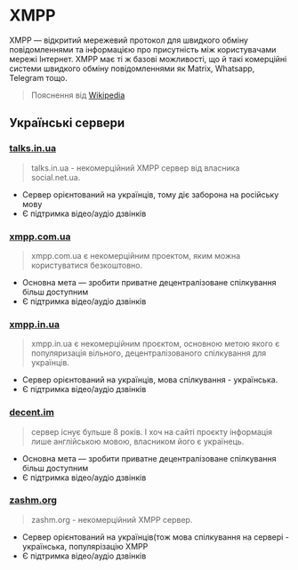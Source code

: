 <Banner
  text="XMPP"
  image="/comms/xmpp.png"
  blur="5px"
/>

# XMPP

XMPP — відкритий мережевий протокол для швидкого обміну повідомленнями та інформацією про присутність між користувачами мережі Інтернет. XMPP має ті ж базові можливості, що й такі комерційні системи швидкого обміну повідомленнями як Matrix, Whatsapp, Telegram тощо.
> Пояснення від [Wikipedia](https://uk.wikipedia.org/wiki/XMPP)

## Українські сервери

### [**talks.in.ua**](https://talks.in.ua) <Badge type="info" text="Prosody" />
  > talks.in.ua - некомерційний XMPP сервер від власника social.net.ua.
  - Сервер орієнтований на українців, тому діє заборона на російську мову
  - Є підтримка відео/аудіо дзвінків
### [**xmpp.com.ua**](https://xmpp.com.ua) <Badge type="info" text="Ejabberd" />
  > xmpp.com.ua є некомерційним проектом, яким можна користуватися безкоштовно.
  - Основна мета — зробити приватне децентралізоване спілкування більш доступним
  - Є підтримка відео/аудіо дзвінків
### [**xmpp.in.ua**](https://xmpp.in.ua) <Badge type="info" text="Prosody" />
  > xmpp.in.ua є некомерційним проєктом, основною метою якого є популяризація вільного, децентралізованого спілкування для українців.
  - Сервер орієнтований на українців, мова спілкування - українська.
  - Є підтримка відео/аудіо дзвінків
### [**decent.im**](https://decent.im) <Badge type="info" text="Prosody" />
  > сервер існує бульше 8 років. І хоч на сайті проєкту інформація лише англійською мовою, власником його є українець.
  - Основна мета — зробити приватне децентралізоване спілкування більш доступним
  - Є підтримка відео/аудіо дзвінків
### [**zashm.org**](https://zashm.org) <Badge type="info" text="Prosody" />
  > zashm.org - некомерційний XMPP сервер.
  - Сервер орієнтований на українців(тож мова спілкування на сервері - українська, популярізацію XMPP
  - Є підтримка відео/аудіо дзвінків

